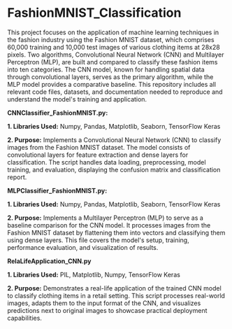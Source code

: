 # FashionMNIST_Classification
This project focuses on the application of machine learning techniques in the fashion industry using the Fashion MNIST dataset, which comprises 60,000 training and 10,000 test images of various clothing items at 28x28 pixels. Two algorithms, Convolutional Neural Network (CNN) and Multilayer Perceptron (MLP), are built and compared to classify these fashion items into ten categories. The CNN model, known for handling spatial data through convolutional layers, serves as the primary algorithm, while the MLP model provides a comparative baseline. This repository includes all relevant code files, datasets, and documentation needed to reproduce and understand the model's training and application.



**CNNClassifier_FashionMNIST.py:**

   **1. Libraries Used:** Numpy, Pandas, Matplotlib, Seaborn, TensorFlow Keras
 
   **2. Purpose:** Implements a Convolutional Neural Network (CNN) to classify images from the Fashion MNIST dataset. The model consists of convolutional
    layers for feature extraction and dense layers for classification. The script handles data loading, preprocessing, model training, and evaluation, 
    displaying the confusion matrix and classification report.


  
**MLPClassifier_FashionMNIST.py:**

   **1. Libraries Used:** Numpy, Pandas, Matplotlib, Seaborn, TensorFlow Keras
  
   **2. Purpose:** Implements a Multilayer Perceptron (MLP) to serve as a baseline comparison for the CNN model. It processes images from the Fashion MNIST dataset
  by flattening them into vectors and classifying them using dense layers. This file covers the model's setup, training, performance evaluation, and
  visualization of results.
  


**RelaLifeApplication_CNN.py**

  **1. Libraries Used:** PIL, Matplotlib, Numpy, TensorFlow Keras
  
  **2. Purpose:** Demonstrates a real-life application of the trained CNN model to classify clothing items in a retail setting. This script processes real-world
  images, adapts them to the input format of the CNN, and visualizes predictions next to original images to showcase practical deployment capabilities.
